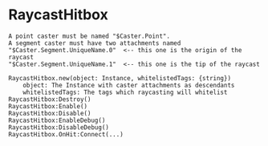 # RaycastHitbox

	A point caster must be named "$Caster.Point".
	A segment caster must have two attachments named
	"$Caster.Segment.UniqueName.0"  <-- this one is the origin of the raycast
	"$Caster.Segment.UniqueName.1"  <-- this one is the tip of the raycast
	
	RaycastHitbox.new(object: Instance, whitelistedTags: {string})
		object: The Instance with caster attachments as descendants
		whitelistedTags: The tags which raycasting will whitelist
	RaycastHitbox:Destroy()
	RaycastHitbox:Enable()
	RaycastHitbox:Disable()
	RaycastHitbox:EnableDebug()
	RaycastHitbox:DisableDebug()
	RaycastHitbox.OnHit:Connect(...)